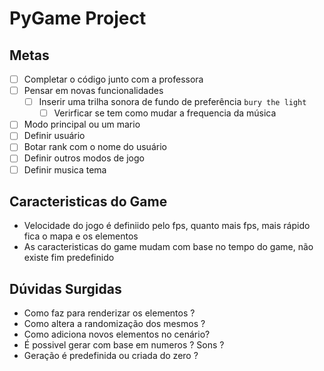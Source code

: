# PyGame Project

## Metas

- [ ] Completar o código junto com a professora
- [ ] Pensar em novas funcionalidades
  - [ ] Inserir uma trilha sonora de fundo de preferência `bury the light`
    - [ ] Verirficar se tem como mudar a frequencia da música
- [ ] Modo principal ou um mario
- [ ] Definir usuário
- [ ] Botar rank com o nome do usuário
- [ ] Definir outros modos de jogo
- [ ] Definir musica tema
  
## Caracteristicas do Game

- Velocidade do jogo é definiido pelo fps, quanto mais fps, mais rápido fica o mapa e os elementos
- As caracteristicas do game mudam com base no tempo do game, não existe fim predefinido

## Dúvidas Surgidas

- Como faz para renderizar os elementos ?
- Como altera a randomização dos mesmos ?
- Como adiciona novos elementos no cenário?
- É possivel gerar com base em numeros ? Sons ?
- Geração é predefinida ou criada do zero ?
